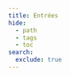 ```yaml
---
title: Entrées
hide:
  - path
  - tags
  - toc
search:
  exclude: true
---
```


<!-- material/tags { scope: true, include: [entrée] } -->